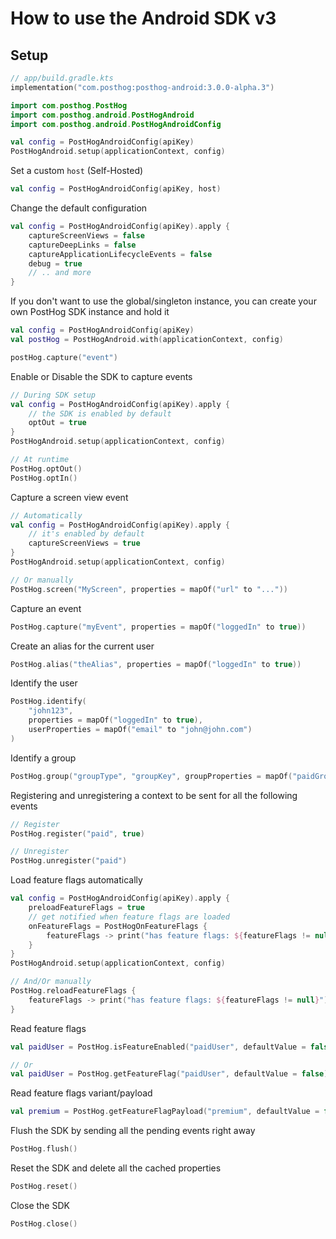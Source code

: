 How to use the Android SDK v3
============

## Setup

```kotlin
// app/build.gradle.kts
implementation("com.posthog:posthog-android:3.0.0-alpha.3")
```

```kotlin
import com.posthog.PostHog
import com.posthog.android.PostHogAndroid
import com.posthog.android.PostHogAndroidConfig

val config = PostHogAndroidConfig(apiKey)
PostHogAndroid.setup(applicationContext, config)
```

Set a custom `host` (Self-Hosted)

```kotlin
val config = PostHogAndroidConfig(apiKey, host)
```

Change the default configuration

```kotlin
val config = PostHogAndroidConfig(apiKey).apply { 
    captureScreenViews = false
    captureDeepLinks = false
    captureApplicationLifecycleEvents = false
    debug = true
    // .. and more
}
```

If you don't want to use the global/singleton instance, you can create your own PostHog SDK instance
and hold it

```kotlin
val config = PostHogAndroidConfig(apiKey)
val postHog = PostHogAndroid.with(applicationContext, config)

postHog.capture("event")
```

Enable or Disable the SDK to capture events

```kotlin
// During SDK setup
val config = PostHogAndroidConfig(apiKey).apply {
    // the SDK is enabled by default
    optOut = true
}
PostHogAndroid.setup(applicationContext, config)

// At runtime
PostHog.optOut()
PostHog.optIn()
```

Capture a screen view event

```kotlin
// Automatically
val config = PostHogAndroidConfig(apiKey).apply {
    // it's enabled by default
    captureScreenViews = true
}
PostHogAndroid.setup(applicationContext, config)

// Or manually
PostHog.screen("MyScreen", properties = mapOf("url" to "..."))
```

Capture an event

```kotlin
PostHog.capture("myEvent", properties = mapOf("loggedIn" to true))
```

Create an alias for the current user

```kotlin
PostHog.alias("theAlias", properties = mapOf("loggedIn" to true))
```

Identify the user

```kotlin
PostHog.identify(
    "john123", 
    properties = mapOf("loggedIn" to true), 
    userProperties = mapOf("email" to "john@john.com")
)
```

Identify a group

```kotlin
PostHog.group("groupType", "groupKey", groupProperties = mapOf("paidGroup" to true))
```

Registering and unregistering a context to be sent for all the following events

```kotlin
// Register
PostHog.register("paid", true)

// Unregister
PostHog.unregister("paid")
```

Load feature flags automatically

```kotlin
val config = PostHogAndroidConfig(apiKey).apply {
    preloadFeatureFlags = true
    // get notified when feature flags are loaded
    onFeatureFlags = PostHogOnFeatureFlags { 
        featureFlags -> print("has feature flags: ${featureFlags != null}")
    }
}
PostHogAndroid.setup(applicationContext, config)

// And/Or manually
PostHog.reloadFeatureFlags {
    featureFlags -> print("has feature flags: ${featureFlags != null}")
}
```

Read feature flags

```kotlin
val paidUser = PostHog.isFeatureEnabled("paidUser", defaultValue = false)

// Or
val paidUser = PostHog.getFeatureFlag("paidUser", defaultValue = false) as Boolean
```

Read feature flags variant/payload

```kotlin
val premium = PostHog.getFeatureFlagPayload("premium", defaultValue = false) as Boolean
```

Flush the SDK by sending all the pending events right away

```kotlin
PostHog.flush()
```

Reset the SDK and delete all the cached properties

```kotlin
PostHog.reset()
```

Close the SDK

```kotlin
PostHog.close()
```
